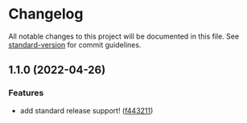 # Changelog

All notable changes to this project will be documented in this file. See [standard-version](https://github.com/conventional-changelog/standard-version) for commit guidelines.

## 1.1.0 (2022-04-26)


### Features

* add standard release support! ([f443211](https://github.com/GRIM-xx/todo-app/commit/f443211a582051dd35073ce9965f7367e486a58c))
